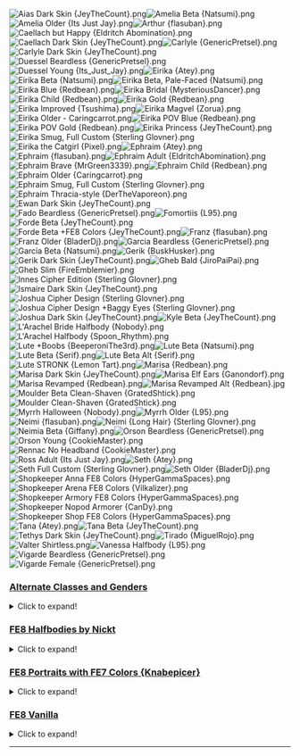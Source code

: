 ![Aias Dark Skin {JeyTheCount}.png](https://raw.githubusercontent.com/Klokinator/FE-Repo/main/Portrait%20Repository/FE08%20Mugs%20(Sacred%20Stones)/Aias%20Dark%20Skin%20(JeyTheCount).png "Aias Dark Skin {JeyTheCount}.png")![Amelia Beta {Natsumi}.png](https://raw.githubusercontent.com/Klokinator/FE-Repo/main/Portrait%20Repository/FE08%20Mugs%20(Sacred%20Stones)/Amelia%20Beta%20(Natsumi).png "Amelia Beta {Natsumi}.png")![Amelia Older {Its Just Jay}.png](https://raw.githubusercontent.com/Klokinator/FE-Repo/main/Portrait%20Repository/FE08%20Mugs%20(Sacred%20Stones)/Amelia%20Older%20%7BIts%20Just%20Jay%7D.png "Amelia Older {Its Just Jay}.png")![Arthur {flasuban}.png](https://raw.githubusercontent.com/Klokinator/FE-Repo/main/Portrait%20Repository/FE08%20Mugs%20(Sacred%20Stones)/Arthur%20(flasuban).png "Arthur {flasuban}.png")![Caellach but Happy {Eldritch Abomination}.png](https://raw.githubusercontent.com/Klokinator/FE-Repo/main/Portrait%20Repository/FE08%20Mugs%20(Sacred%20Stones)/Caellach%20but%20Happy%20(Eldritch%20Abomination).png "Caellach but Happy {Eldritch Abomination}.png")![Caellach Dark Skin {JeyTheCount}.png](https://raw.githubusercontent.com/Klokinator/FE-Repo/main/Portrait%20Repository/FE08%20Mugs%20(Sacred%20Stones)/Caellach%20Dark%20Skin%20(JeyTheCount).png "Caellach Dark Skin {JeyTheCount}.png")![Carlyle {GenericPretsel}.png](https://raw.githubusercontent.com/Klokinator/FE-Repo/main/Portrait%20Repository/FE08%20Mugs%20(Sacred%20Stones)/Carlyle%20(GenericPretsel).png "Carlyle {GenericPretsel}.png")![Carlyle Dark Skin {JeyTheCount}.png](https://raw.githubusercontent.com/Klokinator/FE-Repo/main/Portrait%20Repository/FE08%20Mugs%20(Sacred%20Stones)/Carlyle%20Dark%20Skin%20(JeyTheCount).png "Carlyle Dark Skin {JeyTheCount}.png")![Duessel Beardless {GenericPretsel}.png](https://raw.githubusercontent.com/Klokinator/FE-Repo/main/Portrait%20Repository/FE08%20Mugs%20(Sacred%20Stones)/Duessel%20Beardless%20(GenericPretsel).png "Duessel Beardless {GenericPretsel}.png")![Duessel Young {Its_Just_Jay}.png](https://raw.githubusercontent.com/Klokinator/FE-Repo/main/Portrait%20Repository/FE08%20Mugs%20(Sacred%20Stones)/Duessel%20Young%20(Its_Just_Jay).png "Duessel Young {Its_Just_Jay}.png")![Eirika {Atey}.png](https://raw.githubusercontent.com/Klokinator/FE-Repo/main/Portrait%20Repository/FE08%20Mugs%20(Sacred%20Stones)/Eirika%20(Atey).png "Eirika {Atey}.png")![Eirika Beta {Natsumi}.png](https://raw.githubusercontent.com/Klokinator/FE-Repo/main/Portrait%20Repository/FE08%20Mugs%20(Sacred%20Stones)/Eirika%20Beta%20(Natsumi).png "Eirika Beta {Natsumi}.png")![Eirika Beta, Pale-Faced {Natsumi}.png](https://raw.githubusercontent.com/Klokinator/FE-Repo/main/Portrait%20Repository/FE08%20Mugs%20(Sacred%20Stones)/Eirika%20Beta,%20Pale-Faced%20(Natsumi).png "Eirika Beta, Pale-Faced {Natsumi}.png")![Eirika Blue {Redbean}.png](https://raw.githubusercontent.com/Klokinator/FE-Repo/main/Portrait%20Repository/FE08%20Mugs%20(Sacred%20Stones)/Eirika%20Blue%20%7BRedbean%7D.png "Eirika Blue {Redbean}.png")![Eirika Bridal {MysteriousDancer}.png](https://raw.githubusercontent.com/Klokinator/FE-Repo/main/Portrait%20Repository/FE08%20Mugs%20(Sacred%20Stones)/Eirika%20Bridal%20(MysteriousDancer).png "Eirika Bridal {MysteriousDancer}.png")![Eirika Child {Redbean}.png](https://raw.githubusercontent.com/Klokinator/FE-Repo/main/Portrait%20Repository/FE08%20Mugs%20(Sacred%20Stones)/Eirika%20Child%20(Redbean).png "Eirika Child {Redbean}.png")![Eirika Gold {Redbean}.png](https://raw.githubusercontent.com/Klokinator/FE-Repo/main/Portrait%20Repository/FE08%20Mugs%20(Sacred%20Stones)/Eirika%20Gold%20%7BRedbean%7D.png "Eirika Gold {Redbean}.png")![Eirika Improved {Tsushima}.png](https://raw.githubusercontent.com/Klokinator/FE-Repo/main/Portrait%20Repository/FE08%20Mugs%20(Sacred%20Stones)/Eirika%20Improved%20(Tsushima).png "Eirika Improved {Tsushima}.png")![Eirika Magvel {Zorua}.png](https://raw.githubusercontent.com/Klokinator/FE-Repo/main/Portrait%20Repository/FE08%20Mugs%20(Sacred%20Stones)/Eirika%20Magvel%20(Zorua).png "Eirika Magvel {Zorua}.png")![Eirika Older - Caringcarrot.png](https://raw.githubusercontent.com/Klokinator/FE-Repo/main/Portrait%20Repository/FE08%20Mugs%20(Sacred%20Stones)/Eirika%20Older%20-%20Caringcarrot.png "Eirika Older - Caringcarrot.png")![Eirika POV Blue {Redbean}.png](https://raw.githubusercontent.com/Klokinator/FE-Repo/main/Portrait%20Repository/FE08%20Mugs%20(Sacred%20Stones)/Eirika%20POV%20Blue%20%7BRedbean%7D.png "Eirika POV Blue {Redbean}.png")![Eirika POV Gold {Redbean}.png](https://raw.githubusercontent.com/Klokinator/FE-Repo/main/Portrait%20Repository/FE08%20Mugs%20(Sacred%20Stones)/Eirika%20POV%20Gold%20%7BRedbean%7D.png "Eirika POV Gold {Redbean}.png")![Eirika Princess {JeyTheCount}.png](https://raw.githubusercontent.com/Klokinator/FE-Repo/main/Portrait%20Repository/FE08%20Mugs%20(Sacred%20Stones)/Eirika%20Princess%20(JeyTheCount).png "Eirika Princess {JeyTheCount}.png")![Eirika Smug, Full Custom {Sterling Glovner}.png](https://raw.githubusercontent.com/Klokinator/FE-Repo/main/Portrait%20Repository/FE08%20Mugs%20(Sacred%20Stones)/Eirika%20Smug,%20Full%20Custom%20(Sterling%20Glovner).png "Eirika Smug, Full Custom {Sterling Glovner}.png")![Eirika the Catgirl {Pixel}.png](https://raw.githubusercontent.com/Klokinator/FE-Repo/main/Portrait%20Repository/FE08%20Mugs%20(Sacred%20Stones)/Eirika%20the%20Catgirl%20(Pixel).png "Eirika the Catgirl {Pixel}.png")![Ephraim {Atey}.png](https://raw.githubusercontent.com/Klokinator/FE-Repo/main/Portrait%20Repository/FE08%20Mugs%20(Sacred%20Stones)/Ephraim%20(Atey).png "Ephraim {Atey}.png")![Ephraim {flasuban}.png](https://raw.githubusercontent.com/Klokinator/FE-Repo/main/Portrait%20Repository/FE08%20Mugs%20(Sacred%20Stones)/Ephraim%20(flasuban).png "Ephraim {flasuban}.png")![Ephraim Adult {EldritchAbomination}.png](https://raw.githubusercontent.com/Klokinator/FE-Repo/main/Portrait%20Repository/FE08%20Mugs%20(Sacred%20Stones)/Ephraim%20Adult%20(EldritchAbomination).png "Ephraim Adult {EldritchAbomination}.png")![Ephraim Brave {MrGreen3339}.png](https://raw.githubusercontent.com/Klokinator/FE-Repo/main/Portrait%20Repository/FE08%20Mugs%20(Sacred%20Stones)/Ephraim%20Brave%20(MrGreen3339).png "Ephraim Brave {MrGreen3339}.png")![Ephraim Child {Redbean}.png](https://raw.githubusercontent.com/Klokinator/FE-Repo/main/Portrait%20Repository/FE08%20Mugs%20(Sacred%20Stones)/Ephraim%20Child%20(Redbean).png "Ephraim Child {Redbean}.png")![Ephraim Older {Caringcarrot}.png](https://raw.githubusercontent.com/Klokinator/FE-Repo/main/Portrait%20Repository/FE08%20Mugs%20(Sacred%20Stones)/Ephraim%20Older%20(Caringcarrot).png "Ephraim Older {Caringcarrot}.png")![Ephraim Smug, Full Custom {Sterling Glovner}.png](https://raw.githubusercontent.com/Klokinator/FE-Repo/main/Portrait%20Repository/FE08%20Mugs%20(Sacred%20Stones)/Ephraim%20Smug,%20Full%20Custom%20(Sterling%20Glovner).png "Ephraim Smug, Full Custom {Sterling Glovner}.png")![Ephraim Thracia-style {DerTheVaporeon}.png](https://raw.githubusercontent.com/Klokinator/FE-Repo/main/Portrait%20Repository/FE08%20Mugs%20(Sacred%20Stones)/Ephraim%20Thracia-style%20(DerTheVaporeon).png "Ephraim Thracia-style {DerTheVaporeon}.png")![Ewan Dark Skin {JeyTheCount}.png](https://raw.githubusercontent.com/Klokinator/FE-Repo/main/Portrait%20Repository/FE08%20Mugs%20(Sacred%20Stones)/Ewan%20Dark%20Skin%20(JeyTheCount).png "Ewan Dark Skin {JeyTheCount}.png")![Fado Beardless {GenericPretsel}.png](https://raw.githubusercontent.com/Klokinator/FE-Repo/main/Portrait%20Repository/FE08%20Mugs%20(Sacred%20Stones)/Fado%20Beardless%20(GenericPretsel).png "Fado Beardless {GenericPretsel}.png")![Fomortiis {L95}.png](https://raw.githubusercontent.com/Klokinator/FE-Repo/main/Portrait%20Repository/FE08%20Mugs%20(Sacred%20Stones)/Fomortiis%20(L95).png "Fomortiis {L95}.png")![Forde Beta {JeyTheCount}.png](https://raw.githubusercontent.com/Klokinator/FE-Repo/main/Portrait%20Repository/FE08%20Mugs%20(Sacred%20Stones)/Forde%20Beta%20(JeyTheCount).png "Forde Beta {JeyTheCount}.png")![Forde Beta +FE8 Colors {JeyTheCount}.png](https://raw.githubusercontent.com/Klokinator/FE-Repo/main/Portrait%20Repository/FE08%20Mugs%20(Sacred%20Stones)/Forde%20Beta%20%2BFE8%20Colors%20(JeyTheCount).png "Forde Beta +FE8 Colors {JeyTheCount}.png")![Franz {flasuban}.png](https://raw.githubusercontent.com/Klokinator/FE-Repo/main/Portrait%20Repository/FE08%20Mugs%20(Sacred%20Stones)/Franz%20(flasuban).png "Franz {flasuban}.png")![Franz Older {BladerDj}.png](https://raw.githubusercontent.com/Klokinator/FE-Repo/main/Portrait%20Repository/FE08%20Mugs%20(Sacred%20Stones)/Franz%20Older%20(BladerDj).png "Franz Older {BladerDj}.png")![Garcia Beardless {GenericPretsel}.png](https://raw.githubusercontent.com/Klokinator/FE-Repo/main/Portrait%20Repository/FE08%20Mugs%20(Sacred%20Stones)/Garcia%20Beardless%20(GenericPretsel).png "Garcia Beardless {GenericPretsel}.png")![Garcia Beta {Natsumi}.png](https://raw.githubusercontent.com/Klokinator/FE-Repo/main/Portrait%20Repository/FE08%20Mugs%20(Sacred%20Stones)/Garcia%20Beta%20(Natsumi).png "Garcia Beta {Natsumi}.png")![Gerik {BuskHusker}.png](https://raw.githubusercontent.com/Klokinator/FE-Repo/main/Portrait%20Repository/FE08%20Mugs%20(Sacred%20Stones)/Gerik%20(BuskHusker).png "Gerik {BuskHusker}.png")![Gerik Dark Skin {JeyTheCount}.png](https://raw.githubusercontent.com/Klokinator/FE-Repo/main/Portrait%20Repository/FE08%20Mugs%20(Sacred%20Stones)/Gerik%20Dark%20Skin%20(JeyTheCount).png "Gerik Dark Skin {JeyTheCount}.png")![Gheb Bald {JiroPaiPai}.png](https://raw.githubusercontent.com/Klokinator/FE-Repo/main/Portrait%20Repository/FE08%20Mugs%20(Sacred%20Stones)/Gheb%20Bald%20(JiroPaiPai).png "Gheb Bald {JiroPaiPai}.png")![Gheb Slim {FireEmblemier}.png](https://raw.githubusercontent.com/Klokinator/FE-Repo/main/Portrait%20Repository/FE08%20Mugs%20(Sacred%20Stones)/Gheb%20Slim%20(FireEmblemier).png "Gheb Slim {FireEmblemier}.png")![Innes Cipher Edition {Sterling Glovner}.png](https://raw.githubusercontent.com/Klokinator/FE-Repo/main/Portrait%20Repository/FE08%20Mugs%20(Sacred%20Stones)/Innes%20Cipher%20Edition%20(Sterling%20Glovner).png "Innes Cipher Edition {Sterling Glovner}.png")![Ismaire Dark Skin {JeyTheCount}.png](https://raw.githubusercontent.com/Klokinator/FE-Repo/main/Portrait%20Repository/FE08%20Mugs%20(Sacred%20Stones)/Ismaire%20Dark%20Skin%20(JeyTheCount).png "Ismaire Dark Skin {JeyTheCount}.png")![Joshua Cipher Design {Sterling Glovner}.png](https://raw.githubusercontent.com/Klokinator/FE-Repo/main/Portrait%20Repository/FE08%20Mugs%20(Sacred%20Stones)/Joshua%20Cipher%20Design%20(Sterling%20Glovner).png "Joshua Cipher Design {Sterling Glovner}.png")![Joshua Cipher Design +Baggy Eyes {Sterling Glovner}.png](https://raw.githubusercontent.com/Klokinator/FE-Repo/main/Portrait%20Repository/FE08%20Mugs%20(Sacred%20Stones)/Joshua%20Cipher%20Design%20%2BBaggy%20Eyes%20(Sterling%20Glovner).png "Joshua Cipher Design +Baggy Eyes {Sterling Glovner}.png")![Joshua Dark Skin {JeyTheCount}.png](https://raw.githubusercontent.com/Klokinator/FE-Repo/main/Portrait%20Repository/FE08%20Mugs%20(Sacred%20Stones)/Joshua%20Dark%20Skin%20(JeyTheCount).png "Joshua Dark Skin {JeyTheCount}.png")![Kyle Beta {JeyTheCount}.png](https://raw.githubusercontent.com/Klokinator/FE-Repo/main/Portrait%20Repository/FE08%20Mugs%20(Sacred%20Stones)/Kyle%20Beta%20(JeyTheCount).png "Kyle Beta {JeyTheCount}.png")![L'Arachel Bride Halfbody {Nobody}.png](https://raw.githubusercontent.com/Klokinator/FE-Repo/main/Portrait%20Repository/FE08%20Mugs%20(Sacred%20Stones)/L'Arachel%20Bride%20Halfbody%20(Nobody).png "L'Arachel Bride Halfbody {Nobody}.png")![L'Arachel Halfbody {Spoon_Rhythm}.png](https://raw.githubusercontent.com/Klokinator/FE-Repo/main/Portrait%20Repository/FE08%20Mugs%20(Sacred%20Stones)/L'Arachel%20Halfbody%20(Spoon_Rhythm).png "L'Arachel Halfbody {Spoon_Rhythm}.png")![Lute +Boobs {BeeperoniThe3rd}.png](https://raw.githubusercontent.com/Klokinator/FE-Repo/main/Portrait%20Repository/FE08%20Mugs%20(Sacred%20Stones)/Lute%20%2BBoobs%20%7BBeeperoniThe3rd%7D.png "Lute +Boobs {BeeperoniThe3rd}.png")![Lute Beta {Natsumi}.png](https://raw.githubusercontent.com/Klokinator/FE-Repo/main/Portrait%20Repository/FE08%20Mugs%20(Sacred%20Stones)/Lute%20Beta%20(Natsumi).png "Lute Beta {Natsumi}.png")![Lute Beta {Serif}.png](https://raw.githubusercontent.com/Klokinator/FE-Repo/main/Portrait%20Repository/FE08%20Mugs%20(Sacred%20Stones)/Lute%20Beta%20(Serif).png "Lute Beta {Serif}.png")![Lute Beta Alt {Serif}.png](https://raw.githubusercontent.com/Klokinator/FE-Repo/main/Portrait%20Repository/FE08%20Mugs%20(Sacred%20Stones)/Lute%20Beta%20Alt%20(Serif).png "Lute Beta Alt {Serif}.png")![Lute STRONK {Lemon Tart}.png](https://raw.githubusercontent.com/Klokinator/FE-Repo/main/Portrait%20Repository/FE08%20Mugs%20(Sacred%20Stones)/Lute%20STRONK%20%7BLemon%20Tart%7D.png "Lute STRONK {Lemon Tart}.png")![Marisa {Redbean}.png](https://raw.githubusercontent.com/Klokinator/FE-Repo/main/Portrait%20Repository/FE08%20Mugs%20(Sacred%20Stones)/Marisa%20(Redbean).png "Marisa {Redbean}.png")![Marisa Dark Skin {JeyTheCount}.png](https://raw.githubusercontent.com/Klokinator/FE-Repo/main/Portrait%20Repository/FE08%20Mugs%20(Sacred%20Stones)/Marisa%20Dark%20Skin%20(JeyTheCount).png "Marisa Dark Skin {JeyTheCount}.png")![Marisa Elf Ears {Ganondorf}.png](https://raw.githubusercontent.com/Klokinator/FE-Repo/main/Portrait%20Repository/FE08%20Mugs%20(Sacred%20Stones)/Marisa%20Elf%20Ears%20(Ganondorf).png "Marisa Elf Ears {Ganondorf}.png")![Marisa Revamped {Redbean}.png](https://raw.githubusercontent.com/Klokinator/FE-Repo/main/Portrait%20Repository/FE08%20Mugs%20(Sacred%20Stones)/Marisa%20Revamped%20(Redbean).png "Marisa Revamped {Redbean}.png")![Marisa Revamped Alt {Redbean}.jpg](https://raw.githubusercontent.com/Klokinator/FE-Repo/main/Portrait%20Repository/FE08%20Mugs%20(Sacred%20Stones)/Marisa%20Revamped%20Alt%20(Redbean).jpg "Marisa Revamped Alt {Redbean}.jpg")![Moulder Beta Clean-Shaven {GratedShtick}.png](https://raw.githubusercontent.com/Klokinator/FE-Repo/main/Portrait%20Repository/FE08%20Mugs%20(Sacred%20Stones)/Moulder%20Beta%20Clean-Shaven%20(GratedShtick).png "Moulder Beta Clean-Shaven {GratedShtick}.png")![Moulder Clean-Shaven {GratedShtick}.png](https://raw.githubusercontent.com/Klokinator/FE-Repo/main/Portrait%20Repository/FE08%20Mugs%20(Sacred%20Stones)/Moulder%20Clean-Shaven%20(GratedShtick).png "Moulder Clean-Shaven {GratedShtick}.png")![Myrrh Halloween {Nobody}.png](https://raw.githubusercontent.com/Klokinator/FE-Repo/main/Portrait%20Repository/FE08%20Mugs%20(Sacred%20Stones)/Myrrh%20Halloween%20(Nobody).png "Myrrh Halloween {Nobody}.png")![Myrrh Older {L95}.png](https://raw.githubusercontent.com/Klokinator/FE-Repo/main/Portrait%20Repository/FE08%20Mugs%20(Sacred%20Stones)/Myrrh%20Older%20(L95).png "Myrrh Older {L95}.png")![Neimi {flasuban}.png](https://raw.githubusercontent.com/Klokinator/FE-Repo/main/Portrait%20Repository/FE08%20Mugs%20(Sacred%20Stones)/Neimi%20(flasuban).png "Neimi {flasuban}.png")![Neimi {Long Hair} {Sterling Glovner}.png](https://raw.githubusercontent.com/Klokinator/FE-Repo/main/Portrait%20Repository/FE08%20Mugs%20(Sacred%20Stones)/Neimi%20(Long%20Hair)%20%7BSterling%20Glovner%7D.png "Neimi {Long Hair} {Sterling Glovner}.png")![Neimia Beta {Giffany}.png](https://raw.githubusercontent.com/Klokinator/FE-Repo/main/Portrait%20Repository/FE08%20Mugs%20(Sacred%20Stones)/Neimia%20Beta%20(Giffany).png "Neimia Beta {Giffany}.png")![Orson Beardless {GenericPretsel}.png](https://raw.githubusercontent.com/Klokinator/FE-Repo/main/Portrait%20Repository/FE08%20Mugs%20(Sacred%20Stones)/Orson%20Beardless%20(GenericPretsel).png "Orson Beardless {GenericPretsel}.png")![Orson Young {CookieMaster}.png](https://raw.githubusercontent.com/Klokinator/FE-Repo/main/Portrait%20Repository/FE08%20Mugs%20(Sacred%20Stones)/Orson%20Young%20(CookieMaster).png "Orson Young {CookieMaster}.png")![Rennac No Headband {CookieMaster}.png](https://raw.githubusercontent.com/Klokinator/FE-Repo/main/Portrait%20Repository/FE08%20Mugs%20(Sacred%20Stones)/Rennac%20No%20Headband%20(CookieMaster).png "Rennac No Headband {CookieMaster}.png")![Ross Adult {Its Just Jay}.png](https://raw.githubusercontent.com/Klokinator/FE-Repo/main/Portrait%20Repository/FE08%20Mugs%20(Sacred%20Stones)/Ross%20Adult%20%7BIts%20Just%20Jay%7D.png "Ross Adult {Its Just Jay}.png")![Seth {Atey}.png](https://raw.githubusercontent.com/Klokinator/FE-Repo/main/Portrait%20Repository/FE08%20Mugs%20(Sacred%20Stones)/Seth%20(Atey).png "Seth {Atey}.png")![Seth Full Custom {Sterling Glovner}.png](https://raw.githubusercontent.com/Klokinator/FE-Repo/main/Portrait%20Repository/FE08%20Mugs%20(Sacred%20Stones)/Seth%20Full%20Custom%20(Sterling%20Glovner).png "Seth Full Custom {Sterling Glovner}.png")![Seth Older {BladerDj}.png](https://raw.githubusercontent.com/Klokinator/FE-Repo/main/Portrait%20Repository/FE08%20Mugs%20(Sacred%20Stones)/Seth%20Older%20(BladerDj).png "Seth Older {BladerDj}.png")![Shopkeeper Anna FE8 Colors {HyperGammaSpaces}.png](https://raw.githubusercontent.com/Klokinator/FE-Repo/main/Portrait%20Repository/FE08%20Mugs%20(Sacred%20Stones)/Shopkeeper%20Anna%20FE8%20Colors%20(HyperGammaSpaces).png "Shopkeeper Anna FE8 Colors {HyperGammaSpaces}.png")![Shopkeeper Arena FE8 Colors {Vilkalizer}.png](https://raw.githubusercontent.com/Klokinator/FE-Repo/main/Portrait%20Repository/FE08%20Mugs%20(Sacred%20Stones)/Shopkeeper%20Arena%20FE8%20Colors%20(Vilkalizer).png "Shopkeeper Arena FE8 Colors {Vilkalizer}.png")![Shopkeeper Armory FE8 Colors {HyperGammaSpaces}.png](https://raw.githubusercontent.com/Klokinator/FE-Repo/main/Portrait%20Repository/FE08%20Mugs%20(Sacred%20Stones)/Shopkeeper%20Armory%20FE8%20Colors%20(HyperGammaSpaces).png "Shopkeeper Armory FE8 Colors {HyperGammaSpaces}.png")![Shopkeeper Nopod Armorer {CanDy}.png](https://raw.githubusercontent.com/Klokinator/FE-Repo/main/Portrait%20Repository/FE08%20Mugs%20(Sacred%20Stones)/Shopkeeper%20Nopod%20Armorer%20(CanDy).png "Shopkeeper Nopod Armorer {CanDy}.png")![Shopkeeper Shop FE8 Colors {HyperGammaSpaces}.png](https://raw.githubusercontent.com/Klokinator/FE-Repo/main/Portrait%20Repository/FE08%20Mugs%20(Sacred%20Stones)/Shopkeeper%20Shop%20FE8%20Colors%20(HyperGammaSpaces).png "Shopkeeper Shop FE8 Colors {HyperGammaSpaces}.png")![Tana {Atey}.png](https://raw.githubusercontent.com/Klokinator/FE-Repo/main/Portrait%20Repository/FE08%20Mugs%20(Sacred%20Stones)/Tana%20(Atey).png "Tana {Atey}.png")![Tana Beta {JeyTheCount}.png](https://raw.githubusercontent.com/Klokinator/FE-Repo/main/Portrait%20Repository/FE08%20Mugs%20(Sacred%20Stones)/Tana%20Beta%20(JeyTheCount).png "Tana Beta {JeyTheCount}.png")![Tethys Dark Skin {JeyTheCount}.png](https://raw.githubusercontent.com/Klokinator/FE-Repo/main/Portrait%20Repository/FE08%20Mugs%20(Sacred%20Stones)/Tethys%20Dark%20Skin%20(JeyTheCount).png "Tethys Dark Skin {JeyTheCount}.png")![Tirado {MiguelRojo}.png](https://raw.githubusercontent.com/Klokinator/FE-Repo/main/Portrait%20Repository/FE08%20Mugs%20(Sacred%20Stones)/Tirado%20(MiguelRojo).png "Tirado {MiguelRojo}.png")![Valter Shirtless.png](https://raw.githubusercontent.com/Klokinator/FE-Repo/main/Portrait%20Repository/FE08%20Mugs%20(Sacred%20Stones)/Valter%20Shirtless.png "Valter Shirtless.png")![Vanessa Halfbody {L95}.png](https://raw.githubusercontent.com/Klokinator/FE-Repo/main/Portrait%20Repository/FE08%20Mugs%20(Sacred%20Stones)/Vanessa%20Halfbody%20(L95).png "Vanessa Halfbody {L95}.png")![Vigarde Beardless {GenericPretsel}.png](https://raw.githubusercontent.com/Klokinator/FE-Repo/main/Portrait%20Repository/FE08%20Mugs%20(Sacred%20Stones)/Vigarde%20Beardless%20(GenericPretsel).png "Vigarde Beardless {GenericPretsel}.png")![Vigarde Female {GenericPretsel}.png](https://raw.githubusercontent.com/Klokinator/FE-Repo/main/Portrait%20Repository/FE08%20Mugs%20(Sacred%20Stones)/Vigarde%20Female%20(GenericPretsel).png "Vigarde Female {GenericPretsel}.png")

### [Alternate Classes and Genders](Alternate%20Classes%20and%20Genders)

<details><summary>Click to expand!</summary>

![Eirika Cyberpunk {Rainlash}.png](https://raw.githubusercontent.com/Klokinator/FE-Repo/main/Portrait%20Repository/FE08%20Mugs%20(Sacred%20Stones)/Alternate%20Classes%20and%20Genders/Eirika%20Cyberpunk%20(Rainlash).png "Eirika Cyberpunk {Rainlash}.png")![Eirika Karl Marx - Eirikarl {Vilkalizer}.png](https://raw.githubusercontent.com/Klokinator/FE-Repo/main/Portrait%20Repository/FE08%20Mugs%20(Sacred%20Stones)/Alternate%20Classes%20and%20Genders/Eirika%20Karl%20Marx%20-%20Eirikarl%20(Vilkalizer).png "Eirika Karl Marx - Eirikarl {Vilkalizer}.png")![Ephrian Great Knight {Garytop}.png](https://raw.githubusercontent.com/Klokinator/FE-Repo/main/Portrait%20Repository/FE08%20Mugs%20(Sacred%20Stones)/Alternate%20Classes%20and%20Genders/Ephrian%20Great%20Knight%20%7BGarytop%7D.png "Ephrian Great Knight {Garytop}.png")![Gheb 'Gertrude' {MysteriousDancer}.png](https://raw.githubusercontent.com/Klokinator/FE-Repo/main/Portrait%20Repository/FE08%20Mugs%20(Sacred%20Stones)/Alternate%20Classes%20and%20Genders/Gheb%20'Gertrude'%20(MysteriousDancer).png "Gheb 'Gertrude' {MysteriousDancer}.png")![Joshua Bard {MeatOfJustice}.png](https://raw.githubusercontent.com/Klokinator/FE-Repo/main/Portrait%20Repository/FE08%20Mugs%20(Sacred%20Stones)/Alternate%20Classes%20and%20Genders/Joshua%20Bard%20%7BMeatOfJustice%7D.png "Joshua Bard {MeatOfJustice}.png")![Neimi Dancer {7743}.png](https://raw.githubusercontent.com/Klokinator/FE-Repo/main/Portrait%20Repository/FE08%20Mugs%20(Sacred%20Stones)/Alternate%20Classes%20and%20Genders/Neimi%20Dancer%20%7B7743%7D.png "Neimi Dancer {7743}.png")![Orson the Mage Knight {Ereshkigal}.png](https://raw.githubusercontent.com/Klokinator/FE-Repo/main/Portrait%20Repository/FE08%20Mugs%20(Sacred%20Stones)/Alternate%20Classes%20and%20Genders/Orson%20the%20Mage%20Knight%20(Ereshkigal).png "Orson the Mage Knight {Ereshkigal}.png")![Seth Female {Dai}.gif](https://raw.githubusercontent.com/Klokinator/FE-Repo/main/Portrait%20Repository/FE08%20Mugs%20(Sacred%20Stones)/Alternate%20Classes%20and%20Genders/Seth%20Female%20(Dai).gif "Seth Female {Dai}.gif")![Seth Female {Mewiyev}.png](https://raw.githubusercontent.com/Klokinator/FE-Repo/main/Portrait%20Repository/FE08%20Mugs%20(Sacred%20Stones)/Alternate%20Classes%20and%20Genders/Seth%20Female%20(Mewiyev).png "Seth Female {Mewiyev}.png")



----



</details>

### [FE8 Halfbodies by Nickt](FE8%20Halfbodies%20by%20Nickt)

<details><summary>Click to expand!</summary>

![Amelia.png](https://raw.githubusercontent.com/Klokinator/FE-Repo/main/Portrait%20Repository/FE08%20Mugs%20(Sacred%20Stones)/FE8%20Halfbodies%20by%20Nickt/Amelia.png "Amelia.png")![Eirika.png](https://raw.githubusercontent.com/Klokinator/FE-Repo/main/Portrait%20Repository/FE08%20Mugs%20(Sacred%20Stones)/FE8%20Halfbodies%20by%20Nickt/Eirika.png "Eirika.png")![Ephraim.png](https://raw.githubusercontent.com/Klokinator/FE-Repo/main/Portrait%20Repository/FE08%20Mugs%20(Sacred%20Stones)/FE8%20Halfbodies%20by%20Nickt/Ephraim.png "Ephraim.png")![Forde.png](https://raw.githubusercontent.com/Klokinator/FE-Repo/main/Portrait%20Repository/FE08%20Mugs%20(Sacred%20Stones)/FE8%20Halfbodies%20by%20Nickt/Forde.png "Forde.png")![Joshua.png](https://raw.githubusercontent.com/Klokinator/FE-Repo/main/Portrait%20Repository/FE08%20Mugs%20(Sacred%20Stones)/FE8%20Halfbodies%20by%20Nickt/Joshua.png "Joshua.png")![Kyle.png](https://raw.githubusercontent.com/Klokinator/FE-Repo/main/Portrait%20Repository/FE08%20Mugs%20(Sacred%20Stones)/FE8%20Halfbodies%20by%20Nickt/Kyle.png "Kyle.png")![Lyon.png](https://raw.githubusercontent.com/Klokinator/FE-Repo/main/Portrait%20Repository/FE08%20Mugs%20(Sacred%20Stones)/FE8%20Halfbodies%20by%20Nickt/Lyon.png "Lyon.png")![Neimi.png](https://raw.githubusercontent.com/Klokinator/FE-Repo/main/Portrait%20Repository/FE08%20Mugs%20(Sacred%20Stones)/FE8%20Halfbodies%20by%20Nickt/Neimi.png "Neimi.png")![Seth.png](https://raw.githubusercontent.com/Klokinator/FE-Repo/main/Portrait%20Repository/FE08%20Mugs%20(Sacred%20Stones)/FE8%20Halfbodies%20by%20Nickt/Seth.png "Seth.png")![Valter.png](https://raw.githubusercontent.com/Klokinator/FE-Repo/main/Portrait%20Repository/FE08%20Mugs%20(Sacred%20Stones)/FE8%20Halfbodies%20by%20Nickt/Valter.png "Valter.png")



----



</details>

### [FE8 Portraits with FE7 Colors {Knabepicer}](FE8%20Portraits%20with%20FE7%20Colors%20%7BKnabepicer%7D)

<details><summary>Click to expand!</summary>

![Aias.png](https://raw.githubusercontent.com/Klokinator/FE-Repo/main/Portrait%20Repository/FE08%20Mugs%20(Sacred%20Stones)/FE8%20Portraits%20with%20FE7%20Colors%20%7BKnabepicer%7D/Aias.png "Aias.png")![Amelia.png](https://raw.githubusercontent.com/Klokinator/FE-Repo/main/Portrait%20Repository/FE08%20Mugs%20(Sacred%20Stones)/FE8%20Portraits%20with%20FE7%20Colors%20%7BKnabepicer%7D/Amelia.png "Amelia.png")![anna.png](https://raw.githubusercontent.com/Klokinator/FE-Repo/main/Portrait%20Repository/FE08%20Mugs%20(Sacred%20Stones)/FE8%20Portraits%20with%20FE7%20Colors%20%7BKnabepicer%7D/anna.png "anna.png")![Artur.png](https://raw.githubusercontent.com/Klokinator/FE-Repo/main/Portrait%20Repository/FE08%20Mugs%20(Sacred%20Stones)/FE8%20Portraits%20with%20FE7%20Colors%20%7BKnabepicer%7D/Artur.png "Artur.png")![bazba.png](https://raw.githubusercontent.com/Klokinator/FE-Repo/main/Portrait%20Repository/FE08%20Mugs%20(Sacred%20Stones)/FE8%20Portraits%20with%20FE7%20Colors%20%7BKnabepicer%7D/bazba.png "bazba.png")![beran.png](https://raw.githubusercontent.com/Klokinator/FE-Repo/main/Portrait%20Repository/FE08%20Mugs%20(Sacred%20Stones)/FE8%20Portraits%20with%20FE7%20Colors%20%7BKnabepicer%7D/beran.png "beran.png")![binks.png](https://raw.githubusercontent.com/Klokinator/FE-Repo/main/Portrait%20Repository/FE08%20Mugs%20(Sacred%20Stones)/FE8%20Portraits%20with%20FE7%20Colors%20%7BKnabepicer%7D/binks.png "binks.png")![bone.png](https://raw.githubusercontent.com/Klokinator/FE-Repo/main/Portrait%20Repository/FE08%20Mugs%20(Sacred%20Stones)/FE8%20Portraits%20with%20FE7%20Colors%20%7BKnabepicer%7D/bone.png "bone.png")![breguet.png](https://raw.githubusercontent.com/Klokinator/FE-Repo/main/Portrait%20Repository/FE08%20Mugs%20(Sacred%20Stones)/FE8%20Portraits%20with%20FE7%20Colors%20%7BKnabepicer%7D/breguet.png "breguet.png")![brigand bandana.png](https://raw.githubusercontent.com/Klokinator/FE-Repo/main/Portrait%20Repository/FE08%20Mugs%20(Sacred%20Stones)/FE8%20Portraits%20with%20FE7%20Colors%20%7BKnabepicer%7D/brigand%20bandana.png "brigand bandana.png")![brigand unused.png](https://raw.githubusercontent.com/Klokinator/FE-Repo/main/Portrait%20Repository/FE08%20Mugs%20(Sacred%20Stones)/FE8%20Portraits%20with%20FE7%20Colors%20%7BKnabepicer%7D/brigand%20unused.png "brigand unused.png")![caellach.png](https://raw.githubusercontent.com/Klokinator/FE-Repo/main/Portrait%20Repository/FE08%20Mugs%20(Sacred%20Stones)/FE8%20Portraits%20with%20FE7%20Colors%20%7BKnabepicer%7D/caellach.png "caellach.png")![carlyle.png](https://raw.githubusercontent.com/Klokinator/FE-Repo/main/Portrait%20Repository/FE08%20Mugs%20(Sacred%20Stones)/FE8%20Portraits%20with%20FE7%20Colors%20%7BKnabepicer%7D/carlyle.png "carlyle.png")![colm.png](https://raw.githubusercontent.com/Klokinator/FE-Repo/main/Portrait%20Repository/FE08%20Mugs%20(Sacred%20Stones)/FE8%20Portraits%20with%20FE7%20Colors%20%7BKnabepicer%7D/colm.png "colm.png")![cormag.png](https://raw.githubusercontent.com/Klokinator/FE-Repo/main/Portrait%20Repository/FE08%20Mugs%20(Sacred%20Stones)/FE8%20Portraits%20with%20FE7%20Colors%20%7BKnabepicer%7D/cormag.png "cormag.png")![dara.png](https://raw.githubusercontent.com/Klokinator/FE-Repo/main/Portrait%20Repository/FE08%20Mugs%20(Sacred%20Stones)/FE8%20Portraits%20with%20FE7%20Colors%20%7BKnabepicer%7D/dara.png "dara.png")![Dozla.png](https://raw.githubusercontent.com/Klokinator/FE-Repo/main/Portrait%20Repository/FE08%20Mugs%20(Sacred%20Stones)/FE8%20Portraits%20with%20FE7%20Colors%20%7BKnabepicer%7D/Dozla.png "Dozla.png")![Duessel.png](https://raw.githubusercontent.com/Klokinator/FE-Repo/main/Portrait%20Repository/FE08%20Mugs%20(Sacred%20Stones)/FE8%20Portraits%20with%20FE7%20Colors%20%7BKnabepicer%7D/Duessel.png "Duessel.png")![Eirika.png](https://raw.githubusercontent.com/Klokinator/FE-Repo/main/Portrait%20Repository/FE08%20Mugs%20(Sacred%20Stones)/FE8%20Portraits%20with%20FE7%20Colors%20%7BKnabepicer%7D/Eirika.png "Eirika.png")![ephraim.png](https://raw.githubusercontent.com/Klokinator/FE-Repo/main/Portrait%20Repository/FE08%20Mugs%20(Sacred%20Stones)/FE8%20Portraits%20with%20FE7%20Colors%20%7BKnabepicer%7D/ephraim.png "ephraim.png")![evil_lyon.png](https://raw.githubusercontent.com/Klokinator/FE-Repo/main/Portrait%20Repository/FE08%20Mugs%20(Sacred%20Stones)/FE8%20Portraits%20with%20FE7%20Colors%20%7BKnabepicer%7D/evil_lyon.png "evil_lyon.png")![ewan.png](https://raw.githubusercontent.com/Klokinator/FE-Repo/main/Portrait%20Repository/FE08%20Mugs%20(Sacred%20Stones)/FE8%20Portraits%20with%20FE7%20Colors%20%7BKnabepicer%7D/ewan.png "ewan.png")![Fado.png](https://raw.githubusercontent.com/Klokinator/FE-Repo/main/Portrait%20Repository/FE08%20Mugs%20(Sacred%20Stones)/FE8%20Portraits%20with%20FE7%20Colors%20%7BKnabepicer%7D/Fado.png "Fado.png")![forde.png](https://raw.githubusercontent.com/Klokinator/FE-Repo/main/Portrait%20Repository/FE08%20Mugs%20(Sacred%20Stones)/FE8%20Portraits%20with%20FE7%20Colors%20%7BKnabepicer%7D/forde.png "forde.png")![franz.png](https://raw.githubusercontent.com/Klokinator/FE-Repo/main/Portrait%20Repository/FE08%20Mugs%20(Sacred%20Stones)/FE8%20Portraits%20with%20FE7%20Colors%20%7BKnabepicer%7D/franz.png "franz.png")![garcia.png](https://raw.githubusercontent.com/Klokinator/FE-Repo/main/Portrait%20Repository/FE08%20Mugs%20(Sacred%20Stones)/FE8%20Portraits%20with%20FE7%20Colors%20%7BKnabepicer%7D/garcia.png "garcia.png")![gerik.png](https://raw.githubusercontent.com/Klokinator/FE-Repo/main/Portrait%20Repository/FE08%20Mugs%20(Sacred%20Stones)/FE8%20Portraits%20with%20FE7%20Colors%20%7BKnabepicer%7D/gerik.png "gerik.png")![gheb.png](https://raw.githubusercontent.com/Klokinator/FE-Repo/main/Portrait%20Repository/FE08%20Mugs%20(Sacred%20Stones)/FE8%20Portraits%20with%20FE7%20Colors%20%7BKnabepicer%7D/gheb.png "gheb.png")![Gilliam.png](https://raw.githubusercontent.com/Klokinator/FE-Repo/main/Portrait%20Repository/FE08%20Mugs%20(Sacred%20Stones)/FE8%20Portraits%20with%20FE7%20Colors%20%7BKnabepicer%7D/Gilliam.png "Gilliam.png")![Glen.png](https://raw.githubusercontent.com/Klokinator/FE-Repo/main/Portrait%20Repository/FE08%20Mugs%20(Sacred%20Stones)/FE8%20Portraits%20with%20FE7%20Colors%20%7BKnabepicer%7D/Glen.png "Glen.png")![hayden.png](https://raw.githubusercontent.com/Klokinator/FE-Repo/main/Portrait%20Repository/FE08%20Mugs%20(Sacred%20Stones)/FE8%20Portraits%20with%20FE7%20Colors%20%7BKnabepicer%7D/hayden.png "hayden.png")![Innes.png](https://raw.githubusercontent.com/Klokinator/FE-Repo/main/Portrait%20Repository/FE08%20Mugs%20(Sacred%20Stones)/FE8%20Portraits%20with%20FE7%20Colors%20%7BKnabepicer%7D/Innes.png "Innes.png")![ismaire.png](https://raw.githubusercontent.com/Klokinator/FE-Repo/main/Portrait%20Repository/FE08%20Mugs%20(Sacred%20Stones)/FE8%20Portraits%20with%20FE7%20Colors%20%7BKnabepicer%7D/ismaire.png "ismaire.png")![joshua.png](https://raw.githubusercontent.com/Klokinator/FE-Repo/main/Portrait%20Repository/FE08%20Mugs%20(Sacred%20Stones)/FE8%20Portraits%20with%20FE7%20Colors%20%7BKnabepicer%7D/joshua.png "joshua.png")![Klimt.png](https://raw.githubusercontent.com/Klokinator/FE-Repo/main/Portrait%20Repository/FE08%20Mugs%20(Sacred%20Stones)/FE8%20Portraits%20with%20FE7%20Colors%20%7BKnabepicer%7D/Klimt.png "Klimt.png")![Knoll.png](https://raw.githubusercontent.com/Klokinator/FE-Repo/main/Portrait%20Repository/FE08%20Mugs%20(Sacred%20Stones)/FE8%20Portraits%20with%20FE7%20Colors%20%7BKnabepicer%7D/Knoll.png "Knoll.png")![kyle.png](https://raw.githubusercontent.com/Klokinator/FE-Repo/main/Portrait%20Repository/FE08%20Mugs%20(Sacred%20Stones)/FE8%20Portraits%20with%20FE7%20Colors%20%7BKnabepicer%7D/kyle.png "kyle.png")![LArachel.png](https://raw.githubusercontent.com/Klokinator/FE-Repo/main/Portrait%20Repository/FE08%20Mugs%20(Sacred%20Stones)/FE8%20Portraits%20with%20FE7%20Colors%20%7BKnabepicer%7D/LArachel.png "LArachel.png")![lute.png](https://raw.githubusercontent.com/Klokinator/FE-Repo/main/Portrait%20Repository/FE08%20Mugs%20(Sacred%20Stones)/FE8%20Portraits%20with%20FE7%20Colors%20%7BKnabepicer%7D/lute.png "lute.png")![lyon evil.png](https://raw.githubusercontent.com/Klokinator/FE-Repo/main/Portrait%20Repository/FE08%20Mugs%20(Sacred%20Stones)/FE8%20Portraits%20with%20FE7%20Colors%20%7BKnabepicer%7D/lyon%20evil.png "lyon evil.png")![lyon.png](https://raw.githubusercontent.com/Klokinator/FE-Repo/main/Portrait%20Repository/FE08%20Mugs%20(Sacred%20Stones)/FE8%20Portraits%20with%20FE7%20Colors%20%7BKnabepicer%7D/lyon.png "lyon.png")![mansel.png](https://raw.githubusercontent.com/Klokinator/FE-Repo/main/Portrait%20Repository/FE08%20Mugs%20(Sacred%20Stones)/FE8%20Portraits%20with%20FE7%20Colors%20%7BKnabepicer%7D/mansel.png "mansel.png")![marisa.png](https://raw.githubusercontent.com/Klokinator/FE-Repo/main/Portrait%20Repository/FE08%20Mugs%20(Sacred%20Stones)/FE8%20Portraits%20with%20FE7%20Colors%20%7BKnabepicer%7D/marisa.png "marisa.png")![messenger.png](https://raw.githubusercontent.com/Klokinator/FE-Repo/main/Portrait%20Repository/FE08%20Mugs%20(Sacred%20Stones)/FE8%20Portraits%20with%20FE7%20Colors%20%7BKnabepicer%7D/messenger.png "messenger.png")![morva.png](https://raw.githubusercontent.com/Klokinator/FE-Repo/main/Portrait%20Repository/FE08%20Mugs%20(Sacred%20Stones)/FE8%20Portraits%20with%20FE7%20Colors%20%7BKnabepicer%7D/morva.png "morva.png")![Moulder.png](https://raw.githubusercontent.com/Klokinator/FE-Repo/main/Portrait%20Repository/FE08%20Mugs%20(Sacred%20Stones)/FE8%20Portraits%20with%20FE7%20Colors%20%7BKnabepicer%7D/Moulder.png "Moulder.png")![murray.png](https://raw.githubusercontent.com/Klokinator/FE-Repo/main/Portrait%20Repository/FE08%20Mugs%20(Sacred%20Stones)/FE8%20Portraits%20with%20FE7%20Colors%20%7BKnabepicer%7D/murray.png "murray.png")![myrrh wings.png](https://raw.githubusercontent.com/Klokinator/FE-Repo/main/Portrait%20Repository/FE08%20Mugs%20(Sacred%20Stones)/FE8%20Portraits%20with%20FE7%20Colors%20%7BKnabepicer%7D/myrrh%20wings.png "myrrh wings.png")![myrrh.png](https://raw.githubusercontent.com/Klokinator/FE-Repo/main/Portrait%20Repository/FE08%20Mugs%20(Sacred%20Stones)/FE8%20Portraits%20with%20FE7%20Colors%20%7BKnabepicer%7D/myrrh.png "myrrh.png")![natasha.png](https://raw.githubusercontent.com/Klokinator/FE-Repo/main/Portrait%20Repository/FE08%20Mugs%20(Sacred%20Stones)/FE8%20Portraits%20with%20FE7%20Colors%20%7BKnabepicer%7D/natasha.png "natasha.png")![neimi.png](https://raw.githubusercontent.com/Klokinator/FE-Repo/main/Portrait%20Repository/FE08%20Mugs%20(Sacred%20Stones)/FE8%20Portraits%20with%20FE7%20Colors%20%7BKnabepicer%7D/neimi.png "neimi.png")![novala green.png](https://raw.githubusercontent.com/Klokinator/FE-Repo/main/Portrait%20Repository/FE08%20Mugs%20(Sacred%20Stones)/FE8%20Portraits%20with%20FE7%20Colors%20%7BKnabepicer%7D/novala%20green.png "novala green.png")![novala.png](https://raw.githubusercontent.com/Klokinator/FE-Repo/main/Portrait%20Repository/FE08%20Mugs%20(Sacred%20Stones)/FE8%20Portraits%20with%20FE7%20Colors%20%7BKnabepicer%7D/novala.png "novala.png")![oneill blue.png](https://raw.githubusercontent.com/Klokinator/FE-Repo/main/Portrait%20Repository/FE08%20Mugs%20(Sacred%20Stones)/FE8%20Portraits%20with%20FE7%20Colors%20%7BKnabepicer%7D/oneill%20blue.png "oneill blue.png")![oneill orange.png](https://raw.githubusercontent.com/Klokinator/FE-Repo/main/Portrait%20Repository/FE08%20Mugs%20(Sacred%20Stones)/FE8%20Portraits%20with%20FE7%20Colors%20%7BKnabepicer%7D/oneill%20orange.png "oneill orange.png")![oneill.png](https://raw.githubusercontent.com/Klokinator/FE-Repo/main/Portrait%20Repository/FE08%20Mugs%20(Sacred%20Stones)/FE8%20Portraits%20with%20FE7%20Colors%20%7BKnabepicer%7D/oneill.png "oneill.png")![orson tired.png](https://raw.githubusercontent.com/Klokinator/FE-Repo/main/Portrait%20Repository/FE08%20Mugs%20(Sacred%20Stones)/FE8%20Portraits%20with%20FE7%20Colors%20%7BKnabepicer%7D/orson%20tired.png "orson tired.png")![orson.png](https://raw.githubusercontent.com/Klokinator/FE-Repo/main/Portrait%20Repository/FE08%20Mugs%20(Sacred%20Stones)/FE8%20Portraits%20with%20FE7%20Colors%20%7BKnabepicer%7D/orson.png "orson.png")![Pablo.png](https://raw.githubusercontent.com/Klokinator/FE-Repo/main/Portrait%20Repository/FE08%20Mugs%20(Sacred%20Stones)/FE8%20Portraits%20with%20FE7%20Colors%20%7BKnabepicer%7D/Pablo.png "Pablo.png")![Rennac.png](https://raw.githubusercontent.com/Klokinator/FE-Repo/main/Portrait%20Repository/FE08%20Mugs%20(Sacred%20Stones)/FE8%20Portraits%20with%20FE7%20Colors%20%7BKnabepicer%7D/Rennac.png "Rennac.png")![riev.png](https://raw.githubusercontent.com/Klokinator/FE-Repo/main/Portrait%20Repository/FE08%20Mugs%20(Sacred%20Stones)/FE8%20Portraits%20with%20FE7%20Colors%20%7BKnabepicer%7D/riev.png "riev.png")![ross.png](https://raw.githubusercontent.com/Klokinator/FE-Repo/main/Portrait%20Repository/FE08%20Mugs%20(Sacred%20Stones)/FE8%20Portraits%20with%20FE7%20Colors%20%7BKnabepicer%7D/ross.png "ross.png")![Saar.png](https://raw.githubusercontent.com/Klokinator/FE-Repo/main/Portrait%20Repository/FE08%20Mugs%20(Sacred%20Stones)/FE8%20Portraits%20with%20FE7%20Colors%20%7BKnabepicer%7D/Saar.png "Saar.png")![saleh.png](https://raw.githubusercontent.com/Klokinator/FE-Repo/main/Portrait%20Repository/FE08%20Mugs%20(Sacred%20Stones)/FE8%20Portraits%20with%20FE7%20Colors%20%7BKnabepicer%7D/saleh.png "saleh.png")![selena.png](https://raw.githubusercontent.com/Klokinator/FE-Repo/main/Portrait%20Repository/FE08%20Mugs%20(Sacred%20Stones)/FE8%20Portraits%20with%20FE7%20Colors%20%7BKnabepicer%7D/selena.png "selena.png")![seth.png](https://raw.githubusercontent.com/Klokinator/FE-Repo/main/Portrait%20Repository/FE08%20Mugs%20(Sacred%20Stones)/FE8%20Portraits%20with%20FE7%20Colors%20%7BKnabepicer%7D/seth.png "seth.png")![soldier blue.png](https://raw.githubusercontent.com/Klokinator/FE-Repo/main/Portrait%20Repository/FE08%20Mugs%20(Sacred%20Stones)/FE8%20Portraits%20with%20FE7%20Colors%20%7BKnabepicer%7D/soldier%20blue.png "soldier blue.png")![soldier green.png](https://raw.githubusercontent.com/Klokinator/FE-Repo/main/Portrait%20Repository/FE08%20Mugs%20(Sacred%20Stones)/FE8%20Portraits%20with%20FE7%20Colors%20%7BKnabepicer%7D/soldier%20green.png "soldier green.png")![soldier purple.png](https://raw.githubusercontent.com/Klokinator/FE-Repo/main/Portrait%20Repository/FE08%20Mugs%20(Sacred%20Stones)/FE8%20Portraits%20with%20FE7%20Colors%20%7BKnabepicer%7D/soldier%20purple.png "soldier purple.png")![soldier red.png](https://raw.githubusercontent.com/Klokinator/FE-Repo/main/Portrait%20Repository/FE08%20Mugs%20(Sacred%20Stones)/FE8%20Portraits%20with%20FE7%20Colors%20%7BKnabepicer%7D/soldier%20red.png "soldier red.png")![soldier white.png](https://raw.githubusercontent.com/Klokinator/FE-Repo/main/Portrait%20Repository/FE08%20Mugs%20(Sacred%20Stones)/FE8%20Portraits%20with%20FE7%20Colors%20%7BKnabepicer%7D/soldier%20white.png "soldier white.png")![Syrene.png](https://raw.githubusercontent.com/Klokinator/FE-Repo/main/Portrait%20Repository/FE08%20Mugs%20(Sacred%20Stones)/FE8%20Portraits%20with%20FE7%20Colors%20%7BKnabepicer%7D/Syrene.png "Syrene.png")![Tana.png](https://raw.githubusercontent.com/Klokinator/FE-Repo/main/Portrait%20Repository/FE08%20Mugs%20(Sacred%20Stones)/FE8%20Portraits%20with%20FE7%20Colors%20%7BKnabepicer%7D/Tana.png "Tana.png")![tethys.png](https://raw.githubusercontent.com/Klokinator/FE-Repo/main/Portrait%20Repository/FE08%20Mugs%20(Sacred%20Stones)/FE8%20Portraits%20with%20FE7%20Colors%20%7BKnabepicer%7D/tethys.png "tethys.png")![tirado.png](https://raw.githubusercontent.com/Klokinator/FE-Repo/main/Portrait%20Repository/FE08%20Mugs%20(Sacred%20Stones)/FE8%20Portraits%20with%20FE7%20Colors%20%7BKnabepicer%7D/tirado.png "tirado.png")![valter.png](https://raw.githubusercontent.com/Klokinator/FE-Repo/main/Portrait%20Repository/FE08%20Mugs%20(Sacred%20Stones)/FE8%20Portraits%20with%20FE7%20Colors%20%7BKnabepicer%7D/valter.png "valter.png")![vanessa.png](https://raw.githubusercontent.com/Klokinator/FE-Repo/main/Portrait%20Repository/FE08%20Mugs%20(Sacred%20Stones)/FE8%20Portraits%20with%20FE7%20Colors%20%7BKnabepicer%7D/vanessa.png "vanessa.png")![vigarde dead.png](https://raw.githubusercontent.com/Klokinator/FE-Repo/main/Portrait%20Repository/FE08%20Mugs%20(Sacred%20Stones)/FE8%20Portraits%20with%20FE7%20Colors%20%7BKnabepicer%7D/vigarde%20dead.png "vigarde dead.png")![vigarde.png](https://raw.githubusercontent.com/Klokinator/FE-Repo/main/Portrait%20Repository/FE08%20Mugs%20(Sacred%20Stones)/FE8%20Portraits%20with%20FE7%20Colors%20%7BKnabepicer%7D/vigarde.png "vigarde.png")![villager black hair woman.png](https://raw.githubusercontent.com/Klokinator/FE-Repo/main/Portrait%20Repository/FE08%20Mugs%20(Sacred%20Stones)/FE8%20Portraits%20with%20FE7%20Colors%20%7BKnabepicer%7D/villager%20black%20hair%20woman.png "villager black hair woman.png")![villager boy.png](https://raw.githubusercontent.com/Klokinator/FE-Repo/main/Portrait%20Repository/FE08%20Mugs%20(Sacred%20Stones)/FE8%20Portraits%20with%20FE7%20Colors%20%7BKnabepicer%7D/villager%20boy.png "villager boy.png")![villager brunette woman.png](https://raw.githubusercontent.com/Klokinator/FE-Repo/main/Portrait%20Repository/FE08%20Mugs%20(Sacred%20Stones)/FE8%20Portraits%20with%20FE7%20Colors%20%7BKnabepicer%7D/villager%20brunette%20woman.png "villager brunette woman.png")![villager fat mustache.png](https://raw.githubusercontent.com/Klokinator/FE-Repo/main/Portrait%20Repository/FE08%20Mugs%20(Sacred%20Stones)/FE8%20Portraits%20with%20FE7%20Colors%20%7BKnabepicer%7D/villager%20fat%20mustache.png "villager fat mustache.png")![villager freckle man.png](https://raw.githubusercontent.com/Klokinator/FE-Repo/main/Portrait%20Repository/FE08%20Mugs%20(Sacred%20Stones)/FE8%20Portraits%20with%20FE7%20Colors%20%7BKnabepicer%7D/villager%20freckle%20man.png "villager freckle man.png")![villager middle age woman.png](https://raw.githubusercontent.com/Klokinator/FE-Repo/main/Portrait%20Repository/FE08%20Mugs%20(Sacred%20Stones)/FE8%20Portraits%20with%20FE7%20Colors%20%7BKnabepicer%7D/villager%20middle%20age%20woman.png "villager middle age woman.png")![villager mustache blonde.png](https://raw.githubusercontent.com/Klokinator/FE-Repo/main/Portrait%20Repository/FE08%20Mugs%20(Sacred%20Stones)/FE8%20Portraits%20with%20FE7%20Colors%20%7BKnabepicer%7D/villager%20mustache%20blonde.png "villager mustache blonde.png")![villager mustache brown hair.png](https://raw.githubusercontent.com/Klokinator/FE-Repo/main/Portrait%20Repository/FE08%20Mugs%20(Sacred%20Stones)/FE8%20Portraits%20with%20FE7%20Colors%20%7BKnabepicer%7D/villager%20mustache%20brown%20hair.png "villager mustache brown hair.png")![villager old lady.png](https://raw.githubusercontent.com/Klokinator/FE-Repo/main/Portrait%20Repository/FE08%20Mugs%20(Sacred%20Stones)/FE8%20Portraits%20with%20FE7%20Colors%20%7BKnabepicer%7D/villager%20old%20lady.png "villager old lady.png")![villager old man.png](https://raw.githubusercontent.com/Klokinator/FE-Repo/main/Portrait%20Repository/FE08%20Mugs%20(Sacred%20Stones)/FE8%20Portraits%20with%20FE7%20Colors%20%7BKnabepicer%7D/villager%20old%20man.png "villager old man.png")![villager young man.png](https://raw.githubusercontent.com/Klokinator/FE-Repo/main/Portrait%20Repository/FE08%20Mugs%20(Sacred%20Stones)/FE8%20Portraits%20with%20FE7%20Colors%20%7BKnabepicer%7D/villager%20young%20man.png "villager young man.png")![villlager girl.png](https://raw.githubusercontent.com/Klokinator/FE-Repo/main/Portrait%20Repository/FE08%20Mugs%20(Sacred%20Stones)/FE8%20Portraits%20with%20FE7%20Colors%20%7BKnabepicer%7D/villlager%20girl.png "villlager girl.png")![zonta.png](https://raw.githubusercontent.com/Klokinator/FE-Repo/main/Portrait%20Repository/FE08%20Mugs%20(Sacred%20Stones)/FE8%20Portraits%20with%20FE7%20Colors%20%7BKnabepicer%7D/zonta.png "zonta.png")



----



</details>

### [FE8 Vanilla](FE8%20Vanilla)

<details><summary>Click to expand!</summary>

![Aias.png](https://raw.githubusercontent.com/Klokinator/FE-Repo/main/Portrait%20Repository/FE08%20Mugs%20(Sacred%20Stones)/FE8%20Vanilla/Aias.png "Aias.png")![Amelia.png](https://raw.githubusercontent.com/Klokinator/FE-Repo/main/Portrait%20Repository/FE08%20Mugs%20(Sacred%20Stones)/FE8%20Vanilla/Amelia.png "Amelia.png")![Areana Guy.png](https://raw.githubusercontent.com/Klokinator/FE-Repo/main/Portrait%20Repository/FE08%20Mugs%20(Sacred%20Stones)/FE8%20Vanilla/Areana%20Guy.png "Areana Guy.png")![Artur.png](https://raw.githubusercontent.com/Klokinator/FE-Repo/main/Portrait%20Repository/FE08%20Mugs%20(Sacred%20Stones)/FE8%20Vanilla/Artur.png "Artur.png")![Bandit Beard.png](https://raw.githubusercontent.com/Klokinator/FE-Repo/main/Portrait%20Repository/FE08%20Mugs%20(Sacred%20Stones)/FE8%20Vanilla/Bandit%20Beard.png "Bandit Beard.png")![Bandit Nose.png](https://raw.githubusercontent.com/Klokinator/FE-Repo/main/Portrait%20Repository/FE08%20Mugs%20(Sacred%20Stones)/FE8%20Vanilla/Bandit%20Nose.png "Bandit Nose.png")![Bazba.png](https://raw.githubusercontent.com/Klokinator/FE-Repo/main/Portrait%20Repository/FE08%20Mugs%20(Sacred%20Stones)/FE8%20Vanilla/Bazba.png "Bazba.png")![Beran.png](https://raw.githubusercontent.com/Klokinator/FE-Repo/main/Portrait%20Repository/FE08%20Mugs%20(Sacred%20Stones)/FE8%20Vanilla/Beran.png "Beran.png")![Binks.png](https://raw.githubusercontent.com/Klokinator/FE-Repo/main/Portrait%20Repository/FE08%20Mugs%20(Sacred%20Stones)/FE8%20Vanilla/Binks.png "Binks.png")![Bone.png](https://raw.githubusercontent.com/Klokinator/FE-Repo/main/Portrait%20Repository/FE08%20Mugs%20(Sacred%20Stones)/FE8%20Vanilla/Bone.png "Bone.png")![Breguet.png](https://raw.githubusercontent.com/Klokinator/FE-Repo/main/Portrait%20Repository/FE08%20Mugs%20(Sacred%20Stones)/FE8%20Vanilla/Breguet.png "Breguet.png")![Caellach.png](https://raw.githubusercontent.com/Klokinator/FE-Repo/main/Portrait%20Repository/FE08%20Mugs%20(Sacred%20Stones)/FE8%20Vanilla/Caellach.png "Caellach.png")![Carlyle.png](https://raw.githubusercontent.com/Klokinator/FE-Repo/main/Portrait%20Repository/FE08%20Mugs%20(Sacred%20Stones)/FE8%20Vanilla/Carlyle.png "Carlyle.png")![Colm.png](https://raw.githubusercontent.com/Klokinator/FE-Repo/main/Portrait%20Repository/FE08%20Mugs%20(Sacred%20Stones)/FE8%20Vanilla/Colm.png "Colm.png")![Cormag.png](https://raw.githubusercontent.com/Klokinator/FE-Repo/main/Portrait%20Repository/FE08%20Mugs%20(Sacred%20Stones)/FE8%20Vanilla/Cormag.png "Cormag.png")![Dara.png](https://raw.githubusercontent.com/Klokinator/FE-Repo/main/Portrait%20Repository/FE08%20Mugs%20(Sacred%20Stones)/FE8%20Vanilla/Dara.png "Dara.png")![Dozla.png](https://raw.githubusercontent.com/Klokinator/FE-Repo/main/Portrait%20Repository/FE08%20Mugs%20(Sacred%20Stones)/FE8%20Vanilla/Dozla.png "Dozla.png")![Duessel.png](https://raw.githubusercontent.com/Klokinator/FE-Repo/main/Portrait%20Repository/FE08%20Mugs%20(Sacred%20Stones)/FE8%20Vanilla/Duessel.png "Duessel.png")![Eirika{Flashback}.png](https://raw.githubusercontent.com/Klokinator/FE-Repo/main/Portrait%20Repository/FE08%20Mugs%20(Sacred%20Stones)/FE8%20Vanilla/Eirika(Flashback).png "Eirika{Flashback}.png")![Eirika.png](https://raw.githubusercontent.com/Klokinator/FE-Repo/main/Portrait%20Repository/FE08%20Mugs%20(Sacred%20Stones)/FE8%20Vanilla/Eirika.png "Eirika.png")![Ephraim {Flashback}.png](https://raw.githubusercontent.com/Klokinator/FE-Repo/main/Portrait%20Repository/FE08%20Mugs%20(Sacred%20Stones)/FE8%20Vanilla/Ephraim%20(Flashback).png "Ephraim {Flashback}.png")![Ephraim Beta Flashback.png](https://raw.githubusercontent.com/Klokinator/FE-Repo/main/Portrait%20Repository/FE08%20Mugs%20(Sacred%20Stones)/FE8%20Vanilla/Ephraim%20Beta%20Flashback.png "Ephraim Beta Flashback.png")![Ephraim Beta.png](https://raw.githubusercontent.com/Klokinator/FE-Repo/main/Portrait%20Repository/FE08%20Mugs%20(Sacred%20Stones)/FE8%20Vanilla/Ephraim%20Beta.png "Ephraim Beta.png")![Ephraim.png](https://raw.githubusercontent.com/Klokinator/FE-Repo/main/Portrait%20Repository/FE08%20Mugs%20(Sacred%20Stones)/FE8%20Vanilla/Ephraim.png "Ephraim.png")![Ewan.png](https://raw.githubusercontent.com/Klokinator/FE-Repo/main/Portrait%20Repository/FE08%20Mugs%20(Sacred%20Stones)/FE8%20Vanilla/Ewan.png "Ewan.png")![Fado.png](https://raw.githubusercontent.com/Klokinator/FE-Repo/main/Portrait%20Repository/FE08%20Mugs%20(Sacred%20Stones)/FE8%20Vanilla/Fado.png "Fado.png")![Forde.png](https://raw.githubusercontent.com/Klokinator/FE-Repo/main/Portrait%20Repository/FE08%20Mugs%20(Sacred%20Stones)/FE8%20Vanilla/Forde.png "Forde.png")![Franz.png](https://raw.githubusercontent.com/Klokinator/FE-Repo/main/Portrait%20Repository/FE08%20Mugs%20(Sacred%20Stones)/FE8%20Vanilla/Franz.png "Franz.png")![Garcia.png](https://raw.githubusercontent.com/Klokinator/FE-Repo/main/Portrait%20Repository/FE08%20Mugs%20(Sacred%20Stones)/FE8%20Vanilla/Garcia.png "Garcia.png")![Gerik.png](https://raw.githubusercontent.com/Klokinator/FE-Repo/main/Portrait%20Repository/FE08%20Mugs%20(Sacred%20Stones)/FE8%20Vanilla/Gerik.png "Gerik.png")![Gheb.png](https://raw.githubusercontent.com/Klokinator/FE-Repo/main/Portrait%20Repository/FE08%20Mugs%20(Sacred%20Stones)/FE8%20Vanilla/Gheb.png "Gheb.png")![Gilliam.png](https://raw.githubusercontent.com/Klokinator/FE-Repo/main/Portrait%20Repository/FE08%20Mugs%20(Sacred%20Stones)/FE8%20Vanilla/Gilliam.png "Gilliam.png")![Glen.png](https://raw.githubusercontent.com/Klokinator/FE-Repo/main/Portrait%20Repository/FE08%20Mugs%20(Sacred%20Stones)/FE8%20Vanilla/Glen.png "Glen.png")![Hayden.png](https://raw.githubusercontent.com/Klokinator/FE-Repo/main/Portrait%20Repository/FE08%20Mugs%20(Sacred%20Stones)/FE8%20Vanilla/Hayden.png "Hayden.png")![Innes.png](https://raw.githubusercontent.com/Klokinator/FE-Repo/main/Portrait%20Repository/FE08%20Mugs%20(Sacred%20Stones)/FE8%20Vanilla/Innes.png "Innes.png")![Ismaire.png](https://raw.githubusercontent.com/Klokinator/FE-Repo/main/Portrait%20Repository/FE08%20Mugs%20(Sacred%20Stones)/FE8%20Vanilla/Ismaire.png "Ismaire.png")![Joshua.png](https://raw.githubusercontent.com/Klokinator/FE-Repo/main/Portrait%20Repository/FE08%20Mugs%20(Sacred%20Stones)/FE8%20Vanilla/Joshua.png "Joshua.png")![Klimt.png](https://raw.githubusercontent.com/Klokinator/FE-Repo/main/Portrait%20Repository/FE08%20Mugs%20(Sacred%20Stones)/FE8%20Vanilla/Klimt.png "Klimt.png")![Knoll{Flashback}.png](https://raw.githubusercontent.com/Klokinator/FE-Repo/main/Portrait%20Repository/FE08%20Mugs%20(Sacred%20Stones)/FE8%20Vanilla/Knoll(Flashback).png "Knoll{Flashback}.png")![Knoll.png](https://raw.githubusercontent.com/Klokinator/FE-Repo/main/Portrait%20Repository/FE08%20Mugs%20(Sacred%20Stones)/FE8%20Vanilla/Knoll.png "Knoll.png")![Kyle.png](https://raw.githubusercontent.com/Klokinator/FE-Repo/main/Portrait%20Repository/FE08%20Mugs%20(Sacred%20Stones)/FE8%20Vanilla/Kyle.png "Kyle.png")![L'Arachel.png](https://raw.githubusercontent.com/Klokinator/FE-Repo/main/Portrait%20Repository/FE08%20Mugs%20(Sacred%20Stones)/FE8%20Vanilla/L'Arachel.png "L'Arachel.png")![Lute.png](https://raw.githubusercontent.com/Klokinator/FE-Repo/main/Portrait%20Repository/FE08%20Mugs%20(Sacred%20Stones)/FE8%20Vanilla/Lute.png "Lute.png")![Lyon Evil.png](https://raw.githubusercontent.com/Klokinator/FE-Repo/main/Portrait%20Repository/FE08%20Mugs%20(Sacred%20Stones)/FE8%20Vanilla/Lyon%20Evil.png "Lyon Evil.png")![Lyon{Flashback}.png](https://raw.githubusercontent.com/Klokinator/FE-Repo/main/Portrait%20Repository/FE08%20Mugs%20(Sacred%20Stones)/FE8%20Vanilla/Lyon(Flashback).png "Lyon{Flashback}.png")![Lyon.png](https://raw.githubusercontent.com/Klokinator/FE-Repo/main/Portrait%20Repository/FE08%20Mugs%20(Sacred%20Stones)/FE8%20Vanilla/Lyon.png "Lyon.png")![L_Archel.png](https://raw.githubusercontent.com/Klokinator/FE-Repo/main/Portrait%20Repository/FE08%20Mugs%20(Sacred%20Stones)/FE8%20Vanilla/L_Archel.png "L_Archel.png")![Mansel.png](https://raw.githubusercontent.com/Klokinator/FE-Repo/main/Portrait%20Repository/FE08%20Mugs%20(Sacred%20Stones)/FE8%20Vanilla/Mansel.png "Mansel.png")![Marisa.png](https://raw.githubusercontent.com/Klokinator/FE-Repo/main/Portrait%20Repository/FE08%20Mugs%20(Sacred%20Stones)/FE8%20Vanilla/Marisa.png "Marisa.png")![Messenger.png](https://raw.githubusercontent.com/Klokinator/FE-Repo/main/Portrait%20Repository/FE08%20Mugs%20(Sacred%20Stones)/FE8%20Vanilla/Messenger.png "Messenger.png")![Morva.png](https://raw.githubusercontent.com/Klokinator/FE-Repo/main/Portrait%20Repository/FE08%20Mugs%20(Sacred%20Stones)/FE8%20Vanilla/Morva.png "Morva.png")![Moulder Beta.png](https://raw.githubusercontent.com/Klokinator/FE-Repo/main/Portrait%20Repository/FE08%20Mugs%20(Sacred%20Stones)/FE8%20Vanilla/Moulder%20Beta.png "Moulder Beta.png")![Moulder.png](https://raw.githubusercontent.com/Klokinator/FE-Repo/main/Portrait%20Repository/FE08%20Mugs%20(Sacred%20Stones)/FE8%20Vanilla/Moulder.png "Moulder.png")![Murray.png](https://raw.githubusercontent.com/Klokinator/FE-Repo/main/Portrait%20Repository/FE08%20Mugs%20(Sacred%20Stones)/FE8%20Vanilla/Murray.png "Murray.png")![Myrrh{Dragon Wings Variant}.png](https://raw.githubusercontent.com/Klokinator/FE-Repo/main/Portrait%20Repository/FE08%20Mugs%20(Sacred%20Stones)/FE8%20Vanilla/Myrrh(Dragon%20Wings%20Variant).png "Myrrh{Dragon Wings Variant}.png")![Myrrh.png](https://raw.githubusercontent.com/Klokinator/FE-Repo/main/Portrait%20Repository/FE08%20Mugs%20(Sacred%20Stones)/FE8%20Vanilla/Myrrh.png "Myrrh.png")![Natasha.png](https://raw.githubusercontent.com/Klokinator/FE-Repo/main/Portrait%20Repository/FE08%20Mugs%20(Sacred%20Stones)/FE8%20Vanilla/Natasha.png "Natasha.png")![Neimi.png](https://raw.githubusercontent.com/Klokinator/FE-Repo/main/Portrait%20Repository/FE08%20Mugs%20(Sacred%20Stones)/FE8%20Vanilla/Neimi.png "Neimi.png")![Novala Recolor.png](https://raw.githubusercontent.com/Klokinator/FE-Repo/main/Portrait%20Repository/FE08%20Mugs%20(Sacred%20Stones)/FE8%20Vanilla/Novala%20Recolor.png "Novala Recolor.png")![Novala.png](https://raw.githubusercontent.com/Klokinator/FE-Repo/main/Portrait%20Repository/FE08%20Mugs%20(Sacred%20Stones)/FE8%20Vanilla/Novala.png "Novala.png")![Orson Evil.png](https://raw.githubusercontent.com/Klokinator/FE-Repo/main/Portrait%20Repository/FE08%20Mugs%20(Sacred%20Stones)/FE8%20Vanilla/Orson%20Evil.png "Orson Evil.png")![Orson.png](https://raw.githubusercontent.com/Klokinator/FE-Repo/main/Portrait%20Repository/FE08%20Mugs%20(Sacred%20Stones)/FE8%20Vanilla/Orson.png "Orson.png")![O_Neill.png](https://raw.githubusercontent.com/Klokinator/FE-Repo/main/Portrait%20Repository/FE08%20Mugs%20(Sacred%20Stones)/FE8%20Vanilla/O_Neill.png "O_Neill.png")![Pablo.png](https://raw.githubusercontent.com/Klokinator/FE-Repo/main/Portrait%20Repository/FE08%20Mugs%20(Sacred%20Stones)/FE8%20Vanilla/Pablo.png "Pablo.png")![Rennac.png](https://raw.githubusercontent.com/Klokinator/FE-Repo/main/Portrait%20Repository/FE08%20Mugs%20(Sacred%20Stones)/FE8%20Vanilla/Rennac.png "Rennac.png")![Riev.png](https://raw.githubusercontent.com/Klokinator/FE-Repo/main/Portrait%20Repository/FE08%20Mugs%20(Sacred%20Stones)/FE8%20Vanilla/Riev.png "Riev.png")![Ross.png](https://raw.githubusercontent.com/Klokinator/FE-Repo/main/Portrait%20Repository/FE08%20Mugs%20(Sacred%20Stones)/FE8%20Vanilla/Ross.png "Ross.png")![Saar.png](https://raw.githubusercontent.com/Klokinator/FE-Repo/main/Portrait%20Repository/FE08%20Mugs%20(Sacred%20Stones)/FE8%20Vanilla/Saar.png "Saar.png")![Saleh.png](https://raw.githubusercontent.com/Klokinator/FE-Repo/main/Portrait%20Repository/FE08%20Mugs%20(Sacred%20Stones)/FE8%20Vanilla/Saleh.png "Saleh.png")![Selena.png](https://raw.githubusercontent.com/Klokinator/FE-Repo/main/Portrait%20Repository/FE08%20Mugs%20(Sacred%20Stones)/FE8%20Vanilla/Selena.png "Selena.png")![Seth.png](https://raw.githubusercontent.com/Klokinator/FE-Repo/main/Portrait%20Repository/FE08%20Mugs%20(Sacred%20Stones)/FE8%20Vanilla/Seth.png "Seth.png")![Shop Vendor.png](https://raw.githubusercontent.com/Klokinator/FE-Repo/main/Portrait%20Repository/FE08%20Mugs%20(Sacred%20Stones)/FE8%20Vanilla/Shop%20Vendor.png "Shop Vendor.png")![Syrene.png](https://raw.githubusercontent.com/Klokinator/FE-Repo/main/Portrait%20Repository/FE08%20Mugs%20(Sacred%20Stones)/FE8%20Vanilla/Syrene.png "Syrene.png")![Tana.png](https://raw.githubusercontent.com/Klokinator/FE-Repo/main/Portrait%20Repository/FE08%20Mugs%20(Sacred%20Stones)/FE8%20Vanilla/Tana.png "Tana.png")![Tethys.png](https://raw.githubusercontent.com/Klokinator/FE-Repo/main/Portrait%20Repository/FE08%20Mugs%20(Sacred%20Stones)/FE8%20Vanilla/Tethys.png "Tethys.png")![Tirado.png](https://raw.githubusercontent.com/Klokinator/FE-Repo/main/Portrait%20Repository/FE08%20Mugs%20(Sacred%20Stones)/FE8%20Vanilla/Tirado.png "Tirado.png")![Valter.png](https://raw.githubusercontent.com/Klokinator/FE-Repo/main/Portrait%20Repository/FE08%20Mugs%20(Sacred%20Stones)/FE8%20Vanilla/Valter.png "Valter.png")![Vanessa.png](https://raw.githubusercontent.com/Klokinator/FE-Repo/main/Portrait%20Repository/FE08%20Mugs%20(Sacred%20Stones)/FE8%20Vanilla/Vanessa.png "Vanessa.png")![Vigarde Zombie.png](https://raw.githubusercontent.com/Klokinator/FE-Repo/main/Portrait%20Repository/FE08%20Mugs%20(Sacred%20Stones)/FE8%20Vanilla/Vigarde%20Zombie.png "Vigarde Zombie.png")![Vigarde{Flashback}.png](https://raw.githubusercontent.com/Klokinator/FE-Repo/main/Portrait%20Repository/FE08%20Mugs%20(Sacred%20Stones)/FE8%20Vanilla/Vigarde(Flashback).png "Vigarde{Flashback}.png")![Vigarde.png](https://raw.githubusercontent.com/Klokinator/FE-Repo/main/Portrait%20Repository/FE08%20Mugs%20(Sacred%20Stones)/FE8%20Vanilla/Vigarde.png "Vigarde.png")![Weapon Vendor.png](https://raw.githubusercontent.com/Klokinator/FE-Repo/main/Portrait%20Repository/FE08%20Mugs%20(Sacred%20Stones)/FE8%20Vanilla/Weapon%20Vendor.png "Weapon Vendor.png")![Zonta.png](https://raw.githubusercontent.com/Klokinator/FE-Repo/main/Portrait%20Repository/FE08%20Mugs%20(Sacred%20Stones)/FE8%20Vanilla/Zonta.png "Zonta.png")



----



</details>



----

